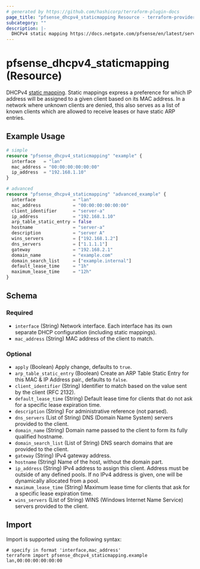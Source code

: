 ```yaml
---
# generated by https://github.com/hashicorp/terraform-plugin-docs
page_title: "pfsense_dhcpv4_staticmapping Resource - terraform-provider-pfsense"
subcategory: ""
description: |-
  DHCPv4 static mapping https://docs.netgate.com/pfsense/en/latest/services/dhcp/ipv4.html#static-mappings. Static mappings express a preference for which IP address will be assigned to a given client based on its MAC address. In a network where unknown clients are denied, this also serves as a list of known clients which are allowed to receive leases or have static ARP entries.
---
```


# pfsense_dhcpv4_staticmapping (Resource)

DHCPv4 [static mapping](https://docs.netgate.com/pfsense/en/latest/services/dhcp/ipv4.html#static-mappings). Static mappings express a preference for which IP address will be assigned to a given client based on its MAC address. In a network where unknown clients are denied, this also serves as a list of known clients which are allowed to receive leases or have static ARP entries.

## Example Usage

```terraform
# simple
resource "pfsense_dhcpv4_staticmapping" "example" {
  interface   = "lan"
  mac_address = "00:00:00:00:00:00"
  ip_address  = "192.168.1.10"
}

# advanced
resource "pfsense_dhcpv4_staticmapping" "advanced_example" {
  interface              = "lan"
  mac_address            = "00:00:00:00:00:00"
  client_identifier      = "server-a"
  ip_address             = "192.168.1.10"
  arp_table_static_entry = false
  hostname               = "server-a"
  description            = "server A"
  wins_servers           = ["192.168.1.2"]
  dns_servers            = ["1.1.1.1"]
  gateway                = "192.168.2.1"
  domain_name            = "example.com"
  domain_search_list     = ["example.internal"]
  default_lease_time     = "1h"
  maximum_lease_time     = "12h"
}
```

<!-- schema generated by tfplugindocs -->
## Schema

### Required

- `interface` (String) Network interface. Each interface has its own separate DHCP configuration (including static mappings).
- `mac_address` (String) MAC address of the client to match.

### Optional

- `apply` (Boolean) Apply change, defaults to `true`.
- `arp_table_static_entry` (Boolean) Create an ARP Table Static Entry for this MAC & IP Address pair., defaults to `false`.
- `client_identifier` (String) Identifier to match based on the value sent by the client (RFC 2132).
- `default_lease_time` (String) Default lease time for clients that do not ask for a specific lease expiration time.
- `description` (String) For administrative reference (not parsed).
- `dns_servers` (List of String) DNS (Domain Name System) servers provided to the client.
- `domain_name` (String) Domain name passed to the client to form its fully qualified hostname.
- `domain_search_list` (List of String) DNS search domains that are provided to the client.
- `gateway` (String) IPv4 gateway address.
- `hostname` (String) Name of the host, without the domain part.
- `ip_address` (String) IPv4 address to assign this client. Address must be outside of any defined pools. If no IPv4 address is given, one will be dynamically allocated from a pool.
- `maximum_lease_time` (String) Maximum lease time for clients that ask for a specific lease expiration time.
- `wins_servers` (List of String) WINS (Windows Internet Name Service) servers provided to the client.

## Import

Import is supported using the following syntax:

```shell
# specify in format 'interface,mac_address'
terraform import pfsense_dhcpv4_staticmapping.example lan,00:00:00:00:00:00
```
